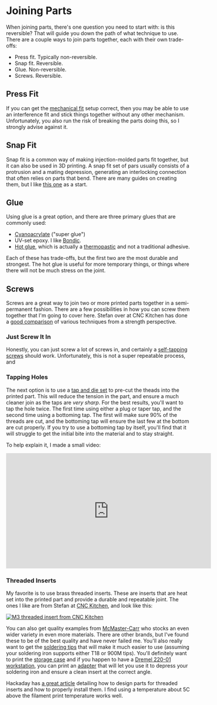 # Joining Parts

When joining parts, there's one question you need to start with: is this
reversible? That will guide you down the path of what technique to use. There
are a couple ways to join parts together, each with their own trade-offs:

* Press fit. Typically non-reversible.
* Snap fit. Reversible.
* Glue. Non-reversible.
* Screws. Reversible.

## Press Fit

If you can get the [mechanical fit](/mechanical/fit.md) setup correct, then you
may be able to use an interference fit and stick things together without any
other mechanism. Unfortunately, you also run the risk of breaking the parts
doing this, so I strongly advise against it.

## Snap Fit

Snap fit is a common way of making injection-molded parts fit together, but it
can also be used in 3D printing. A snap fit set of pars usually consists of a
protrusion and a mating depression, generating an interlocking connection that
often relies on parts that bend. There are many guides on creating them, but I
like [this
one](https://all3dp.com/2/3d-printing-snap-fit-design-simply-explained/) as a start.

## Glue

Using glue is a great option, and there are three primary glues that are
commonly used:

* [Cyanoacrylate](https://en.wikipedia.org/wiki/Cyanoacrylate) ("super glue")
* UV-set epoxy. I like [Bondic](https://bondic-store.com).
* [Hot glue](https://en.wikipedia.org/wiki/Hot-melt_adhesive), which is actually
  a [thermopastic](https://en.wikipedia.org/wiki/Thermoplastic) and not a
  traditional adhesive.

Each of these has trade-offs, but the first two are the most durable and
strongest. The hot glue is useful for more temporary things, or things where
there will not be much stress on the joint.

## Screws

Screws are a great way to join two or more printed parts together in a
semi-permanent fashion. There are a few possibilities in how you can screw them
together that I'm going to cover here. Stefan over at CNC Kitchen has done a
[good
comparison](https://www.cnckitchen.com/blog/helicoils-threaded-insets-and-embedded-nuts-in-3d-prints-strength-amp-strength-assessment)
of various techniques from a strength perspective.

### Just Screw It In

Honestly, you can just screw a lot of screws in, and certainly a [self-tapping
screws](https://en.wikipedia.org/wiki/Self-tapping_screw) should work.
Unfortunately, this is not a super repeatable process, and 

### Tapping Holes

The next option is to use a [tap and die
set](https://en.wikipedia.org/wiki/Tap_and_die) to pre-cut the theads into the
printed part. This will reduce the tension in the part, and ensure a much
cleaner join as the taps are _very sharp_. For the best results, you'll want to
tap the hole twice. The first time using either a plug or taper tap, and the
second time using a bottoming tap. The first will make sure 90% of the threads
are cut, and the bottoming tap will ensure the last few at the bottom are cut
properly. If you try to use a bottoming tap by itself, you'll find that it will
struggle to get the initial bite into the material and to stay straight.

To help explain it, I made a small video:

<iframe width="560" height="315" src="https://www.youtube-nocookie.com/embed/RjGXpc7K3p0" title="YouTube video player" frameborder="0" allow="accelerometer; autoplay; clipboard-write; encrypted-media; gyroscope; picture-in-picture; web-share" allowfullscreen></iframe>

### Threaded Inserts

My favorite is to use brass threaded inserts. These are inserts that are heat
set into the printed part and provide a durable and repeatable joint. The ones I
like are from Stefan at [CNC Kitchen](https://cnckitchen.store), and look like
this: 

[![M3 threaded insert from CNC
Kitchen](../img/cnc-kitchen-threaded-insert.jpg)](https://cnckitchen.store)

You can also get quality examples from
[McMaster-Carr](https://www.mcmaster.com/products/threaded-inserts/for-use-in~plastic/)
who stocks an even wider variety in even more materials. There are other brands,
but I've found these to be of the best quality and have never failed me. You'll
also really want to get the [soldering
tips](https://cnckitchen.store/products/einschmelzhilfen-soldering-tips-m2-m2-5-m3-m4-m5-m6-1-4-m8-100-lead-and-cadmium-free)
that will make it much easier to use (assuming your soldering iron supports
either T18 or 900M tips). You'll definitely want to print the [storage
case](https://www.printables.com/model/167924-case-for-cnc-kitchen-threaded-inserts-soldering-ti)
and if you happen to have a [Dremel 220-01
workstation](https://www.dremel.com/us/en/p/220-01-26150220aa), you can print an
[adapter](https://www.printables.com/model/405918-heat-set-insert-press-hakko-fx888-dremel-workstati) that will let you use it to
depress your soldering iron and ensure a clean insert at the correct angle.

Hackaday has [a great
article](https://hackaday.com/2019/02/28/threading-3d-printed-parts-how-to-use-heat-set-inserts/)
detailing how to design parts for threaded inserts and how to properly install
them. I find using a temperature about 5C above the filament print temperature
works well.